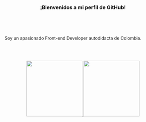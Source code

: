 <h3 align="center" >
  ¡Bienvenidos a mi perfil de GitHub! 
</h3>


<br />
<br />
<br />

Soy un apasionado Front-end Developer autodidacta de Colombia.

<br />
<br />
<br />


<div align="center">
  <a href="https://github.com/DavidZG312">
  <img height="180em" src="https://github-readme-stats.vercel.app/api?username=DavidZG312&show_icons=true&theme=prussian&include_all_commits=true&count_private=true"/>
  <img height="180em" src="https://github-readme-stats.vercel.app/api/top-langs/?username=DavidZG312&layout=compact&langs_count=7&theme=prussian"/>
</div>